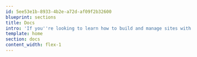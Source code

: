```yaml
---
id: 5ee53e1b-8933-4b2e-a72d-af09f2b32600
blueprint: sections
title: Docs
intro: 'If you''re looking to learn how to build and manage sites with Statamic, you''ve come to the right place. Make yourself at home, there''s lots to learn!'
template: home
section: docs
content_width: flex-1
---
```

